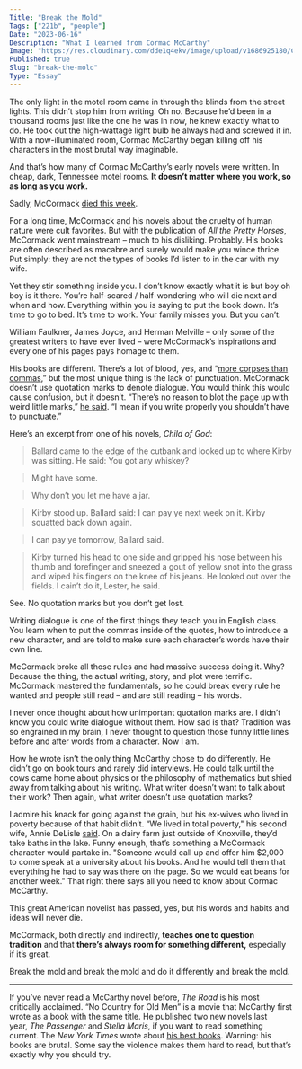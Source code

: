 ```yaml
---
Title: "Break the Mold"
Tags: ["221b", "people"]
Date: "2023-06-16"
Description: "What I learned from Cormac McCarthy"
Image: "https://res.cloudinary.com/dde1q4ekv/image/upload/v1686925180/CormacLEAD2_s78wfo.jpg"
Published: true
Slug: "break-the-mold"
Type: "Essay"
---
```

The only light in the motel room came in through the blinds from the street lights. This didn’t stop him from writing. Oh no. Because he’d been in a thousand rooms just like the one he was in now, he knew exactly what to do. He took out the high-wattage light bulb he always had and screwed it in. With a now-illuminated room, Cormac McCarthy began killing off his characters in the most brutal way imaginable.

And that’s how many of Cormac McCarthy’s early novels were written. In cheap, dark, Tennessee motel rooms. **It doesn’t matter where you work, so as long as you work.**

Sadly, McCormack [died this week](https://www.nytimes.com/2023/06/13/books/cormac-mccarthy-dead.html).

For a long time, McCormack and his novels about the cruelty of human nature were cult favorites. But with the publication of *All the Pretty Horses*, McCormack went mainstream – much to his disliking. Probably. His books are often described as macabre and surely would make you wince thrice. Put simply: they are not the types of books I’d listen to in the car with my wife.

Yet they stir something inside you. I don’t know exactly what it is but boy oh boy is it there. You’re half-scared / half-wondering who will die next and when and how. Everything within you is saying to put the book down. It’s time to go to bed. It’s time to work. Your family misses you. But you can’t.

William Faulkner, James Joyce, and Herman Melville – only some of the greatest writers to have ever lived – were McCormack’s inspirations and every one of his pages pays homage to them.

His books are different. There’s a lot of blood, yes, and “[more corpses than commas](https://web.archive.org/web/20200815201750/https://www.vanityfair.com/culture/2005/08/cormac-mccarthy-interview),” but the most unique thing is the lack of punctuation. McCormack doesn’t use quotation marks to denote dialogue. You would think this would cause confusion, but it doesn’t. “There’s no reason to blot the page up with weird little marks,” [he said](https://www.oprah.com/oprahsbookclub/cormac-mccarthy-on-james-joyce-and-punctuation-video). “I mean if you write properly you shouldn’t have to punctuate.”

Here’s an excerpt from one of his novels, *Child of God*:

> Ballard came to the edge of the cutbank and looked up to where Kirby was sitting. He said: You got any whiskey?
> 

> Might have some.
> 

> Why don’t you let me have a jar.
> 

> Kirby stood up. Ballard said: I can pay ye next week on it. Kirby squatted back down again.
> 

> I can pay ye tomorrow, Ballard said.
> 

> Kirby turned his head to one side and gripped his nose between his thumb and forefinger and sneezed a gout of yellow snot into the grass and wiped his fingers on the knee of his jeans. He looked out over the fields. I cain’t do it, Lester, he said.
> 

See. No quotation marks but you don’t get lost.

Writing dialogue is one of the first things they teach you in English class. You learn when to put the commas inside of the quotes, how to introduce a new character, and are told to make sure each character’s words have their own line.

McCormack broke all those rules and had massive success doing it. Why? Because the thing, the actual writing, story, and plot were terrific. McCormack mastered the fundamentals, so he could break every rule he wanted and people still read – and are still reading – his words.

I never once thought about how unimportant quotation marks are. I didn’t know you could write dialogue without them. How sad is that? Tradition was so engrained in my brain, I never thought to question those funny little lines before and after words from a character. Now I am.

How he wrote isn’t the only thing McCarthy chose to do differently. He didn’t go on book tours and rarely did interviews. He could talk until the cows came home about physics or the philosophy of mathematics but shied away from talking about his writing. What writer doesn’t want to talk about their work? Then again, what writer doesn’t use quotation marks?

I admire his knack for going against the grain, but his ex-wives who lived in poverty because of that habit didn’t. “We lived in total poverty," his second wife, Annie DeLisle [said](https://www.nytimes.com/1992/04/19/magazine/cormac-mccarthy-s-venomous-fiction.html?pagewanted=all&src=pm). On a dairy farm just outside of Knoxville, they’d take baths in the lake. Funny enough, that’s something a McCormack character would partake in. "Someone would call up and offer him $2,000 to come speak at a university about his books. And he would tell them that everything he had to say was there on the page. So we would eat beans for another week." That right there says all you need to know about Cormac McCarthy.

This great American novelist has passed, yes, but his words and habits and ideas will never die.

McCormack, both directly and indirectly, **teaches one to question tradition** and that **there’s always room for something different,** especially if it’s great.

Break the mold and break the mold and do it differently and break the mold.

---

If you’ve never read a McCarthy novel before, *The Road* is his most critically acclaimed. “No Country for Old Men” is a movie that McCarthy first wrote as a book with the same title. He published two new novels last year, *The Passenger* and *Stella Maris*, if you want to read something current. The *New York Times* wrote about [his best books](https://www.nytimes.com/2023/06/13/books/cormac-mccarthy-best-books.html). Warning: his books are brutal. Some say the violence makes them hard to read, but that’s exactly why you should try.